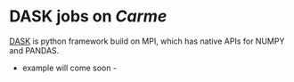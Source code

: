# DASK jobs on *Carme*

[DASK](http://docs.dask.org/en/latest/) is python framework build on MPI, which has native APIs for NUMPY and PANDAS.

- example will come soon -
